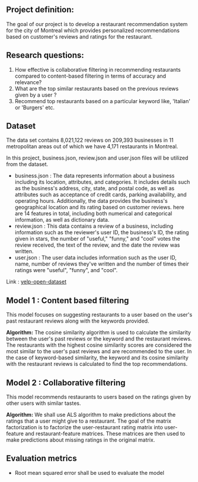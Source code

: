 ## Project definition:
The goal of our project is to develop a restaurant recommendation system for the city of Montreal which provides personalized recommendations based on customer's reviews and ratings for the restaurant.

## Research questions:
1. How effective is collaborative filtering in recommending restaurants compared to content-based filtering in terms of accuracy and relevance?
2. What are the top similar restaurants based on the previous reviews given by a user ?
3. Recommend top restaurants based on a particular keyword like, 'Italian' or 'Burgers' etc.

## Dataset

The data set contains 8,021,122 reviews on 209,393 businesses in 11 metropolitan areas out of which we have 4,171 restaurants in Montreal.

In this project, business.json, review.json and user.json files will be utilized from the dataset.

* business.json : The data represents information about a business including its location, attributes, and categories. It includes details such as the business's address, city, state, and postal code, as well as attributes such as acceptance of credit cards, parking availability, and operating hours. Additionally, the data provides the business's geographical location and its rating based on customer reviews. here are 14 features in total, including both numerical and categorical information, as well as dictionary data.
* review.json : This data contains a review of a business, including information such as the reviewer's user ID, the business's ID, the rating given in stars, the number of "useful," "funny," and "cool" votes the review received, the text of the review, and the date the review was written.
* user.json : The user data includes information such as the user ID, name, number of reviews they've written and the number of times their ratings were "useful", "funny", and "cool". 

Link : [yelp-open-dataset](https://www.kaggle.com/datasets/yelp-dataset/yelp-dataset)

## Model 1 : Content based filtering
This model focuses on suggesting restaurants to a user based on the user's past restaurant reviews along with the keywords provided.

**Algorithm:**
The cosine similarity algorithm is used to calculate the similarity between the user's past reviews or the keyword and the restaurant reviews. The restaurants with the highest cosine similarity scores are considered the most similar to the user's past reviews and are recommended to the user. In the case of keyword-based similarity, the keyword and its cosine similarity with the restaurant reviews is calculated to find the top recommendations.

## Model 2 : Collaborative filtering

This model recommends restaurants to users based on the ratings given by other users with similar tastes.

**Algorithm:**
We shall use ALS algorithm to make predictions about the ratings that a user might give to a restaurant. The goal of the matrix factorization is to factorize the user-restaurant rating matrix into user-feature and restaurant-feature matrices. These matrices are then used to make predictions about missing ratings in the original matrix.

## Evaluation metrics
- Root mean squared error shall be used to evaluate the model
